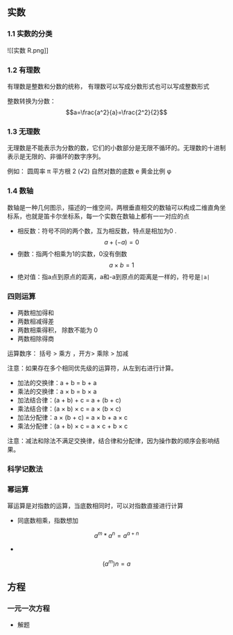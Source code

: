 ## 实数

### 1.1 实数的分类

![[实数 R.png]]


### 1.2 有理数

有理数是整数和分数的统称， 有理数可以写成分数形式也可以写成整数形式

整数转换为分数：$$a=\frac{a^2}{a}=\frac{2^2}{2}$$

### 1.3 无理数
无理数是不能表示为分数的数，它们的小数部分是无限不循环的。无理数的十进制表示是无限的、非循环的数字序列。

例如：
圆周率 π
平方根 2 (√2)
自然对数的底数 e
黄金比例 φ


### 1.4 数轴
数轴是一种几何图示，描述的一维空间，两根垂直相交的数轴可以构成二维直角坐标系，也就是笛卡尔坐标系，每一个实数在数轴上都有一一对应的点


- 相反数：符号不同的两个数，互为相反数，特点是相加为0 . 
$$ a+(-a) = 0 $$
- 倒数：指两个相乘为1的实数，0没有倒数
$$ a × b = 1 $$
- 绝对值：指a点到原点的距离，a和-a到原点的距离是一样的，符号是`|a|`


### 四则运算

- 两数相加得和
- 两数相减得差
- 两数相乘得积， 除数不能为 0
- 两数相除得商

运算数序： 括号 > 乘方 ，开方> 乘除  > 加减

注意：如果存在多个相同优先级的运算符，从左到右进行计算。


- 加法的交换律：a + b = b + a
- 乘法的交换律：a × b = b × a
- 加法结合律：(a + b) + c = a + (b + c)
- 乘法结合律：(a × b) × c = a × (b × c)
- 加法分配律：a × (b + c) = a × b + a × c
- 乘法分配律：(a + b) × c = a × c + b × c

注意：减法和除法不满足交换律，结合律和分配律，因为操作数的顺序会影响结果。


### 科学记数法


### 幂运算
幂运算是对指数的运算，当底数相同时，可以对指数直接进行计算

- 同底数相乘，指数想加

$$a^m*a^n=a^{a+n}$$

- 

$$(a^m)n=a{}$$



## 方程 


### 一元一次方程


- 解题